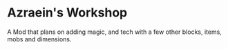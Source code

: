 # Azraein's Workshop

A Mod that plans on adding magic, and tech with a few other blocks, items, mobs and dimensions. 
